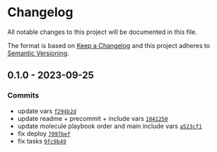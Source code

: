 # Changelog

All notable changes to this project will be documented in this file.

The format is based on [Keep a Changelog](https://keepachangelog.com/en/1.0.0/)
and this project adheres to [Semantic Versioning](https://semver.org/spec/v2.0.0.html).

## 0.1.0 - 2023-09-25

### Commits

- update vars [`f294b2d`](https://github.com/lotusnoir/ansible-system_nfs_mount/commit/f294b2d0979ca1cb0ee0f1c5b52a1958b762cd20)
- update readme + precommit + include vars [`1041250`](https://github.com/lotusnoir/ansible-system_nfs_mount/commit/1041250289fdb048d9eef8dbf39ad3b53d1f073a)
- update molecule playbook order and main include vars [`a523cf1`](https://github.com/lotusnoir/ansible-system_nfs_mount/commit/a523cf112c5d5c340b48c81e608e7f2a27631865)
- fix deploy [`7097bef`](https://github.com/lotusnoir/ansible-system_nfs_mount/commit/7097bef168e119a701c3bae60d51b1be5a086aad)
- fix tasks [`9fc9b49`](https://github.com/lotusnoir/ansible-system_nfs_mount/commit/9fc9b498ef5482e8897ee458b740d4c727b749cb)
